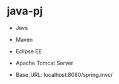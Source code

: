 # java-pj
- Java
- Maven 
- Eclipse EE 
- Apache Tomcat Server

- Base_URL: localhost:8080/spring.mvc/
